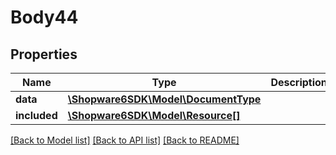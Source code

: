 # Body44

## Properties
Name | Type | Description | Notes
------------ | ------------- | ------------- | -------------
**data** | [**\Shopware6SDK\Model\DocumentType**](DocumentType.md) |  | [optional] 
**included** | [**\Shopware6SDK\Model\Resource[]**](Resource.md) |  | [optional] 

[[Back to Model list]](../../README.md#documentation-for-models) [[Back to API list]](../../README.md#documentation-for-api-endpoints) [[Back to README]](../../README.md)

